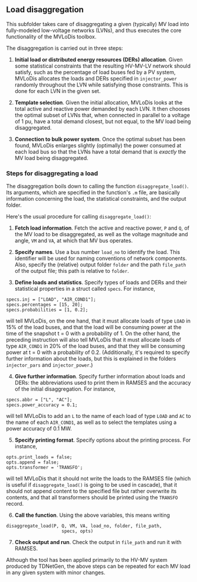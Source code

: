 ## Load disaggregation

This subfolder takes care of disaggregating a given (typically) MV load into
fully-modeled low-voltage networks (LVNs), and thus executes the core
functionality of the MVLoDis toolbox.

The disaggregation is carried out in three steps:

1. **Initial load or distributed energy resources (DERs) allocation**. Given
some statistical constraints that the resulting HV-MV-LV network should satisfy,
such as the percentage of load buses fed by a PV system, MVLoDis allocates the
loads and DERs specified in ``injector_power`` randomly throughout the LVN while
satisfying those constraints. This is done for each LVN in the given set.

2. **Template selection**. Given the initial allocation, MVLoDis looks at the
total active and reactive power demanded by each LVN. It then chooses the
optimal subset of LVNs that, when connected in parallel to a voltage of 1 pu,
have a total demand closest, but not equal, to the MV load being disaggregated.

3. **Connection to bulk power system**. Once the optimal subset has been found,
MVLoDis enlarges slightly (optimally) the power consumed at each load bus so
that the LVNs have a total demand that is *exactly* the MV load being
disaggregated.

### Steps for disaggregating a load

The disaggregation boils down to calling the function ``disaggregate_load()``.
Its arguments, which are specified in the function's ``.m`` file, are basically
information concerning the load, the statistical constraints, and the output
folder.

Here's the usual procedure for calling ``disaggregate_load()``:

1. **Fetch load information**. Fetch the active and reactive power, ``P`` and
``Q``, of the MV load to be disaggregated, as well as the voltage magnitude and
angle, ``VM`` and ``VA``, at which that MV bus operates.

2. **Specify names**. Use a bus number ``load_no`` to identify the load. This
identifier will be used for naming conventions of network components. Also,
specify the (relative) output folder ``folder`` and the path ``file_path`` of
the output file; this path is relative to ``folder``.

3. **Define loads and statistics**. Specify types of loads and DERs and their
statistical properties in a struct called ``specs``. For instance,
<pre><code>specs.inj = ["LOAD", "AIR_COND1"];
specs.percentages = [15, 20];
specs.probabilities = [1, 0.2];</code></pre>
will tell MVLoDis, on the one hand, that it must allocate loads of type ``LOAD``
in 15% of the load buses, and that the load will be consuming power at the time
of the snapshot t = 0 with a probability of 1. On the other hand, the preceding
instruction will also tell MVLoDis that it must allocate loads of type
``AIR_COND1`` in 20% of the load buses, and that they will be consuming power
at t = 0 with a probability of 0.2. (Additionally, it's required to specify
further information about the loads, but this is explained in the folders
``injector_pars`` and ``injector_power``.)

4. **Give further information**. Specify further information about loads and
DERs: the abbreviations used to print them in RAMSES and the accuracy of the
initial disaggregation. For instance,
<pre><code>specs.abbr = ["L", "AC"];
specs.power_accuracy = 0.1;</code></pre>
will tell MVLoDis to add an ``L`` to the name of each load of type ``LOAD`` and
``AC`` to the name of each ``AIR_COND1``, as well as to select the templates
using a power accuracy of 0.1 MW.

5. **Specify printing format**. Specify options about the printing process. For
instance,
<pre><code>opts.print_loads = false;
opts.append = false;
opts.transformer = 'TRANSFO';</code></pre>
will tell MVLoDis that it should not write the loads to the RAMSES file (which
is useful if ``disaggregate_load()`` is going to be used in cascade), that it
should not append content to the specified file but rather overwrite its
contents, and that all transformers should be printed using the ``TRANSFO``
record.

6. **Call the function**. Using the above variables, this means writing
<pre><code>disaggregate_load(P, Q, VM, VA, load_no, folder, file_path,
                     specs, opts)</code></pre>

7. **Check output and run**. Check the output in ``file_path`` and run it with
RAMSES.

Although the tool has been applied primarily to the HV-MV system produced by
TDNetGen, the above steps can be repeated for each MV load in any given system
with minor changes.
